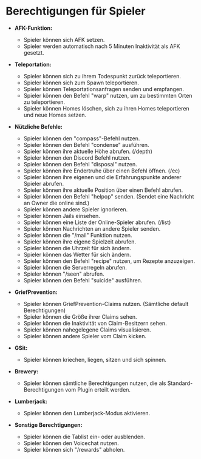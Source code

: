 # Berechtigungen für Spieler

- **AFK-Funktion:**
  - Spieler können sich AFK setzen.
  - Spieler werden automatisch nach 5 Minuten Inaktivität als AFK gesetzt.

- **Teleportation:**
  - Spieler können sich zu ihrem Todespunkt zurück teleportieren.
  - Spieler können sich zum Spawn teleportieren.
  - Spieler können Teleportationsanfragen senden und empfangen.
  - Spieler können den Befehl "warp" nutzen, um zu bestimmten Orten zu teleportieren.
  - Spieler können Homes löschen, sich zu ihren Homes teleportieren und neue Homes setzen.

- **Nützliche Befehle:**
  - Spieler können den "compass"-Befehl nutzen.
  - Spieler können den Befehl "condense" ausführen.
  - Spieler können ihre aktuelle Höhe abrufen. (/depth)
  - Spieler können den Discord Befehl nutzen.
  - Spieler können den Befehl "disposal" nutzen.
  - Spieler können ihre Endertruhe über einen Befehl öffnen. (/ec)
  - Spieler können ihre eigenen und die Erfahrungspunkte anderer Spieler abrufen.
  - Spieler können ihre aktuelle Position über einen Befehl abrufen.
  - Spieler können den Befehl "helpop" senden. (Sendet eine Nachricht an Owner die online sind.)
  - Spieler können andere Spieler ignorieren.
  - Spieler können Jails einsehen.
  - Spieler können eine Liste der Online-Spieler abrufen. (/list)
  - Spieler können Nachrichten an andere Spieler senden.
  - Spieler können die "/mail" Funktion nutzen.
  - Spieler können ihre eigene Spielzeit abrufen.
  - Spieler können die Uhrzeit für sich ändern.
  - Spieler können das Wetter für sich ändern.
  - Spieler können den Befehl "recipe" nutzen, um Rezepte anzuzeigen.
  - Spieler können die Serverregeln abrufen.
  - Spieler können "/seen" abrufen.
  - Spieler können den Befehl "suicide" ausführen.

- **GriefPrevention:**
  - Spieler können GriefPrevention-Claims nutzen. (Sämtliche default Berechtigungen)
  - Spieler können die Größe ihrer Claims sehen.
  - Spieler können die Inaktivität von Claim-Besitzern sehen.
  - Spieler können nahegelegene Claims visualisieren.
  - Spieler können andere Spieler vom Claim kicken.

- **GSit:**
  - Spieler können kriechen, liegen, sitzen und sich spinnen.

- **Brewery:**
  - Spieler können sämtliche Berechtigungen nutzen, die als Standard-Berechtigungen vom Plugin erteilt werden.

- **Lumberjack:**
  - Spieler können den Lumberjack-Modus aktivieren.

- **Sonstige Berechtigungen:**
  - Spieler können die Tablist ein- oder ausblenden.
  - Spieler können den Voicechat nutzen.
  - Spieler können sich "/rewards" abholen.
